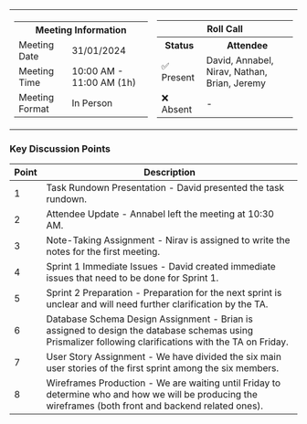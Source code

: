 <table align="center" cellspacing="0" cellpadding="0">
  <tr>
    <td>
      <table>
        <tr>
          <th colspan="2">Meeting Information</th>
        </tr>
        <tr>
          <td>Meeting Date</td>
          <td>31/01/2024</td>
        </tr>
        <tr>
          <td>Meeting Time</td>
          <td>10:00 AM - 11:00 AM (1h)</td>
        </tr>
        <tr>
          <td>Meeting Format</td>
          <td>In Person</td>
        </tr>
      </table>
    </td>
    <td>
      <table align="center">
        <tr>
          <th colspan="2">Roll Call</th>
        </tr>
        <tr>
          <th>Status</th>
          <th>Attendee</th>
        </tr>
        <tr>
          <td>✅ Present</td>
          <td>David, Annabel, Nirav, Nathan, Brian, Jeremy</td>
        </tr>
        <tr>
          <td>❌ Absent</td>
          <td>-</td>
        </tr>
      </table>
    </td>
  </tr>
</table>

### Key Discussion Points

| Point | Description                                                                                                                                             |
| ----- | ------------------------------------------------------------------------------------------------------------------------------------------------------- |
| 1     | Task Rundown Presentation - David presented the task rundown.                                                                                           |
| 2     | Attendee Update - Annabel left the meeting at 10:30 AM.                                                                                                 |
| 3     | Note-Taking Assignment - Nirav is assigned to write the notes for the first meeting.                                                                    |
| 4     | Sprint 1 Immediate Issues - David created immediate issues that need to be done for Sprint 1.                                                           |
| 5     | Sprint 2 Preparation - Preparation for the next sprint is unclear and will need further clarification by the TA.                                        |
| 6     | Database Schema Design Assignment - Brian is assigned to design the database schemas using Prismalizer following clarifications with the TA on Friday.  |
| 7     | User Story Assignment - We have divided the six main user stories of the first sprint among the six members.                                            |
| 8     | Wireframes Production - We are waiting until Friday to determine who and how we will be producing the wireframes (both front and backend related ones). |
